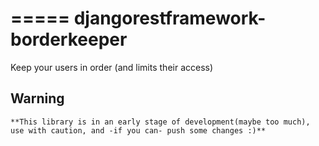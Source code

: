 =====
djangorestframework-borderkeeper
=====

Keep your users in order (and limits their access)

Warning
-------

    **This library is in an early stage of development(maybe too much), use with caution, and -if you can- push some changes :)**
